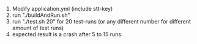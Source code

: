 1. Modify application.yml (include stt-key)
2. run "./buildAndRun.sh"
3. run "./test.sh 20" for 20 test-runs (or any different number for different amount of test runs)
4. expected result is a crash after 5 to 15 runs